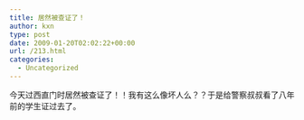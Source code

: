 ```yaml
---
title: 居然被查证了！
author: kxn
type: post
date: 2009-01-20T02:02:22+00:00
url: /213.html
categories:
  - Uncategorized
---
```


今天过西直门时居然被查证了！！我有这么像坏人么？？于是给警察叔叔看了八年前的学生证过去了。
